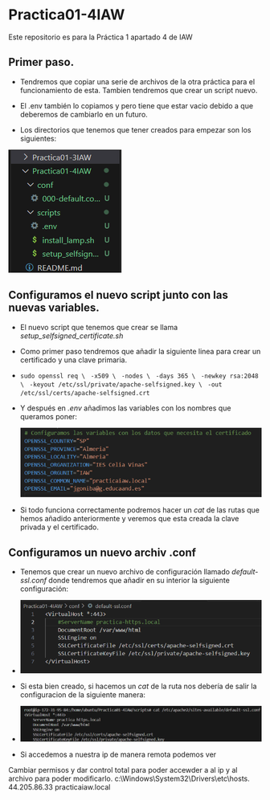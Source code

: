 # Practica01-4IAW
Este repositorio es para la Práctica 1 apartado 4 de IAW

## Primer paso.

- Tendremos que copiar una serie de archivos de la otra práctica para el funcionamiento de esta. Tambien tendremos que crear un script nuevo.

- El .env también lo copiamos y pero tiene que estar vacio debido a que deberemos de cambiarlo en un futuro.

- Los directorios que tenemos que tener creados para empezar son los siguientes:

 ![](images/cap1.png)


## Configuramos el nuevo script junto con las nuevas variables.

- El nuevo script que tenemos que crear se llama *_setup_selfsigned_certificate.sh_*

- Como primer paso tendremos que añadir la siguiente linea para crear un certificado y una clave primaria.

- `sudo openssl req \ `
  `-x509 \ `
  `-nodes \ `
  `-days 365 \ `
  `-newkey rsa:2048 \ `
  `-keyout /etc/ssl/private/apache-selfsigned.key \ `
  `-out /etc/ssl/certs/apache-selfsigned.crt` 

- Y después en *_.env_* añadimos las variables con los nombres que queramos poner:

    ![](images/cap2.png)

- Si todo funciona correctamente podremos hacer un *_cat_* de las rutas que hemos añadido anteriormente y veremos que esta creada la clave privada y el certificado.


## Configuramos un nuevo archiv .conf

- Tenemos que crear un nuevo archivo de configuración llamado _default-ssl.conf_ donde tendremos que añadir en su interior la siguiente configuración:

- ![](images/cap4.png)

- Si esta bien creado, si hacemos un *_cat_* de la ruta nos debería de salir la configuracion de la siguiente manera:

- ![](images/cap5.png)

- Si accedemos a nuestra ip de manera remota podemos ver 


Cambiar permisos y dar control total para poder accewder a al ip y al archivo para poder modificarlo. 
c:\Windows\System32\Drivers\etc\hosts.
44.205.86.33	practicaiaw.local